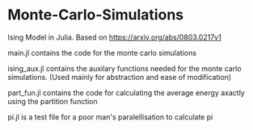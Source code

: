 # Monte-Carlo-Simulations
Ising Model in Julia. Based on https://arxiv.org/abs/0803.0217v1

main.jl contains the code for the monte carlo simulations

ising_aux.jl contains the auxilary functions needed for the monte carlo simulations. (Used mainly for abstraction and ease of modification)

part_fun.jl contains the code for calculating the average energy axactly using the partition function

pi.jl is a test file for a poor man's paralellisation to calculate pi
